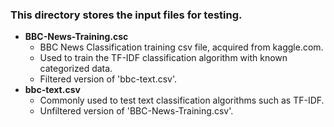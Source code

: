 ### This directory stores the input files for testing.

- **BBC-News-Training.csc**
  - BBC News Classification training csv file, acquired from kaggle.com.
  - Used to train the TF-IDF classification algorithm with known categorized data.
  - Filtered version of 'bbc-text.csv'.
- **bbc-text.csv**
  - Commonly used to test text classification algorithms such as TF-IDF.
  - Unfiltered version of 'BBC-News-Training.csv'.
